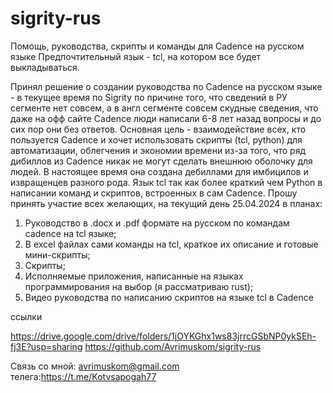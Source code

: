 # sigrity-rus
Помощь, руководства, скрипты и команды для Cadence на русском языке
Предпочтительный язык - tcl, на котором все будет выкладываться.

Принял решение о создании руководства по Cadence  на русском языке - в текущее время по Sigrity по причине того, 
что сведений в РУ сегменте нет совсем, а в англ сегменте совсем скудные сведения, что даже на офф сайте Cadence люди написали 6-8 лет назад
вопросы и до сих пор они без ответов.
Основная цель - взаимодействие всех, кто пользуется Cadence и хочет использовать скрипты (tcl, python) 
для автоматизации, облегчения и экономии времени из-за того, что ряд дибиллов из Cadence никак не могут
сделать внешнюю оболочку для людей. В настоящее время она создана дебиллами для имбицилов и извращенцев разного рода.
Язык tcl так как более краткий чем Python в написании команд и скриптов, встроенных в сам Cadence.
Прошу принять участие всех желающих, на текущий день 25.04.2024 в планах:
1. Руководство в .docx и .pdf формате на русском по командам cadence на tcl языке;
2. В excel файлах сами команды на tcl, краткое их описание и готовые мини-скрипты;
3. Скрипты;
4. Исполняемые приложения, написанные на языках программирования на выбор (я рассматриваю rust);
5. Видео руководства по написанию скриптов на языке tcl в Cadence

ссылки

https://drive.google.com/drive/folders/1jOYKGhx1ws83jrrcGSbNP0ykSEh-fj3E?usp=sharing
https://github.com/Avrimuskom/sigrity-rus

Связь со мной:
avrimuskom@gmail.com
телега:https://t.me/Kotvsapogah77
